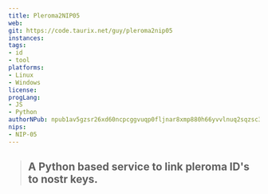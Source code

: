 ```yaml
---
title: Pleroma2NIP05
web: 
git: https://code.taurix.net/guy/pleroma2nip05
instances:
tags:
- id
- tool
platforms:
- Linux
- Windows
license:
progLang:
- JS
- Python
authorNPub: npub1av5gzsr26xd60ncpcggvuqp0fljnar8xmp880h66yvvlnuq2sqzsc3ev8e
nips: 
- NIP-05 
---
```


> ## A Python based service to link pleroma ID's to nostr keys.